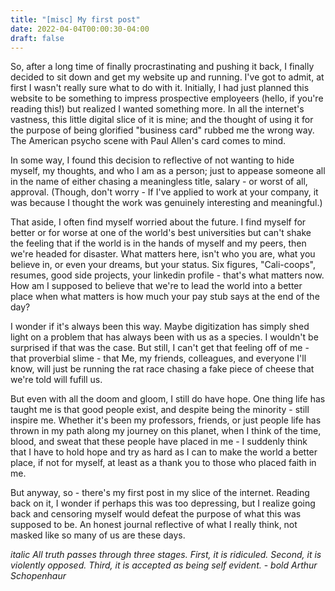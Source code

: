 ```yaml
---
title: "[misc] My first post"
date: 2022-04-04T00:00:30-04:00
draft: false
---
```



So, after a long time of finally procrastinating and pushing it back, I finally decided to sit down and get my website up and running. I've got to admit, at first I wasn't really sure what to do with it. Initially, I had just planned this website to be something to impress prospective employeers (hello, if you're reading this!) but realized I wanted something more. In all the internet's vastness, this little digital slice of it is mine; and the thought of using it for the purpose of being glorified "business card" rubbed me the wrong way. The American psycho scene with Paul Allen's card comes to mind. 

In some way, I found this decision to reflective of not wanting to hide myself, my thoughts, and who I am as a person; just to appease someone all in the name of either chasing a meaningless title, salary - or worst of all, approval. (Though, don't worry - If I've applied to work at your company, it was because I thought the work was genuinely interesting and meaningful.)

That aside, I often find myself worried about the future. I find myself for better or for worse at one of the world's best universities but can't shake the feeling that if the world is in the hands of myself and my peers, then we're headed for disaster. What matters here, isn't who you are, what you believe in, or even your dreams, but your status. Six figures, "Cali-coops", resumes, good side projects, your linkedin profile - that's what matters now. How am I supposed to believe that we're to lead the world into a better place when what matters is how much your pay stub says at the end of the day? 

I wonder if it's always been this way. Maybe digitization has simply shed light on a problem that has always been with us as a species. I wouldn't be surprised if that was the case. But still, I can't get that feeling off of me - that proverbial slime - that Me, my friends, colleagues, and everyone I'll know, will just be running the rat race chasing a fake piece of cheese that we're told will fufill us. 

But even with all the doom and gloom, I still do have hope. One thing life has taught me is that good people exist, and despite being the minority - still inspire me. Whether it's been my professors, friends, or just people life has thrown in my path along my journey on this planet, when I think of the time, blood, and sweat that these people have placed in me - I suddenly think that I have to hold hope and try as hard as I can to make the world a better place, if not for myself, at least as a thank you to those who placed faith in me.

But anyway,
so - there's my first post in my slice of the internet. Reading back on it, I wonder if perhaps this was too depressing, but I realize going back and censoring myself would defeat the purpose of what this was supposed to be. An honest journal reflective of what I really think, not masked like so many of us are these days.

*italic All truth passes through three stages. First, it is ridiculed. Second, it is violently opposed. Third, it is accepted as being self evident.* - *bold Arthur Schopenhaur*

